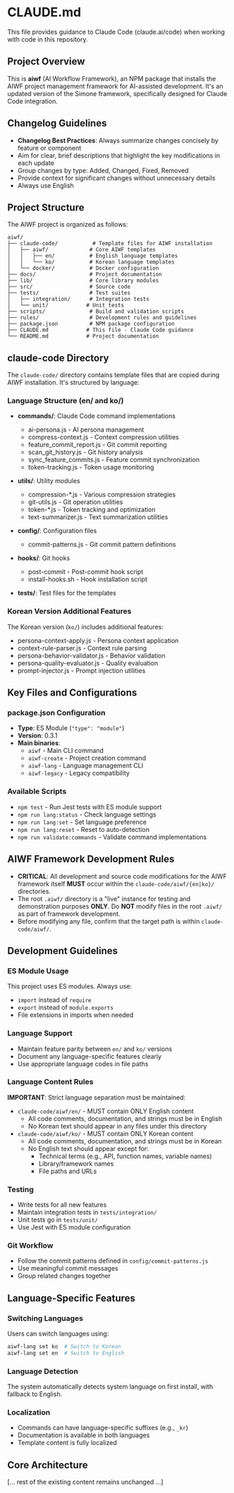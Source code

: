 # CLAUDE.md

This file provides guidance to Claude Code (claude.ai/code) when working with code in this repository.

## Project Overview

This is **aiwf** (AI Workflow Framework), an NPM package that installs the AIWF project management framework for AI-assisted development. It's an updated version of the Simone framework, specifically designed for Claude Code integration.

## Changelog Guidelines

- **Changelog Best Practices**: Always summarize changes concisely by feature or component
- Aim for clear, brief descriptions that highlight the key modifications in each update
- Group changes by type: Added, Changed, Fixed, Removed
- Provide context for significant changes without unnecessary details
- Always use English

## Project Structure

The AIWF project is organized as follows:

```
aiwf/
├── claude-code/           # Template files for AIWF installation
│   ├── aiwf/             # Core AIWF templates
│   │   ├── en/           # English language templates
│   │   └── ko/           # Korean language templates
│   └── docker/           # Docker configuration
├── docs/                 # Project documentation
├── lib/                  # Core library modules
├── src/                  # Source code
├── tests/                # Test suites
│   ├── integration/      # Integration tests
│   └── unit/            # Unit tests
├── scripts/              # Build and validation scripts
├── rules/                # Development rules and guidelines
├── package.json          # NPM package configuration
├── CLAUDE.md            # This file - Claude Code guidance
└── README.md            # Project documentation
```

## claude-code Directory

The `claude-code/` directory contains template files that are copied during AIWF installation. It's structured by language:

### Language Structure (en/ and ko/)
- **commands/**: Claude Code command implementations
  - ai-persona.js - AI persona management
  - compress-context.js - Context compression utilities
  - feature_commit_report.js - Git commit reporting
  - scan_git_history.js - Git history analysis
  - sync_feature_commits.js - Feature commit synchronization
  - token-tracking.js - Token usage monitoring

- **utils/**: Utility modules
  - compression-*.js - Various compression strategies
  - git-utils.js - Git operation utilities
  - token-*.js - Token tracking and optimization
  - text-summarizer.js - Text summarization utilities

- **config/**: Configuration files
  - commit-patterns.js - Git commit pattern definitions

- **hooks/**: Git hooks
  - post-commit - Post-commit hook script
  - install-hooks.sh - Hook installation script

- **tests/**: Test files for the templates

### Korean Version Additional Features
The Korean version (`ko/`) includes additional features:
- persona-context-apply.js - Persona context application
- context-rule-parser.js - Context rule parsing
- persona-behavior-validator.js - Behavior validation
- persona-quality-evaluator.js - Quality evaluation
- prompt-injector.js - Prompt injection utilities

## Key Files and Configurations

### package.json Configuration
- **Type**: ES Module (`"type": "module"`)
- **Version**: 0.3.1
- **Main binaries**:
  - `aiwf` - Main CLI command
  - `aiwf-create` - Project creation command
  - `aiwf-lang` - Language management CLI
  - `aiwf-legacy` - Legacy compatibility

### Available Scripts
- `npm test` - Run Jest tests with ES module support
- `npm run lang:status` - Check language settings
- `npm run lang:set` - Set language preference
- `npm run lang:reset` - Reset to auto-detection
- `npm run validate:commands` - Validate command implementations

## AIWF Framework Development Rules

- **CRITICAL**: All development and source code modifications for the AIWF framework itself **MUST** occur within the `claude-code/aiwf/{en|ko}/` directories.
- The root `.aiwf/` directory is a "live" instance for testing and demonstration purposes **ONLY**. Do **NOT** modify files in the root `.aiwf/` as part of framework development.
- Before modifying any file, confirm that the target path is within `claude-code/aiwf/`.

## Development Guidelines

### ES Module Usage
This project uses ES modules. Always use:
- `import` instead of `require`
- `export` instead of `module.exports`
- File extensions in imports when needed

### Language Support
- Maintain feature parity between `en/` and `ko/` versions
- Document any language-specific features clearly
- Use appropriate language codes in file paths

### Language Content Rules
**IMPORTANT**: Strict language separation must be maintained:
- `claude-code/aiwf/en/` - MUST contain ONLY English content
  - All code comments, documentation, and strings must be in English
  - No Korean text should appear in any files under this directory
- `claude-code/aiwf/ko/` - MUST contain ONLY Korean content
  - All code comments, documentation, and strings must be in Korean
  - No English text should appear except for:
    - Technical terms (e.g., API, function names, variable names)
    - Library/framework names
    - File paths and URLs

### Testing
- Write tests for all new features
- Maintain integration tests in `tests/integration/`
- Unit tests go in `tests/unit/`
- Use Jest with ES module configuration

### Git Workflow
- Follow the commit patterns defined in `config/commit-patterns.js`
- Use meaningful commit messages
- Group related changes together

## Language-Specific Features

### Switching Languages
Users can switch languages using:
```bash
aiwf-lang set ko  # Switch to Korean
aiwf-lang set en  # Switch to English
```

### Language Detection
The system automatically detects system language on first install, with fallback to English.

### Localization
- Commands can have language-specific suffixes (e.g., `_kr`)
- Documentation is available in both languages
- Template content is fully localized

## Core Architecture

[... rest of the existing content remains unchanged ...]
